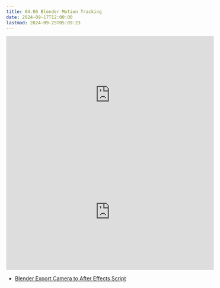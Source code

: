 ```yaml
---
title: 04.06 Blender Motion Tracking
date: 2024-09-17T12:00:00
lastmod: 2024-09-25T05:09:23
---
```


<div class="video-grid">
<div class="iframe-16-9-container">
<iframe class="youTubeIframe" width="560" height="315" src="https://www.youtube.com/embed/H85TxDEoxv8?si=wRwc9epAvG5Xx_cR" title="YouTube video player" frameborder="0" allow="accelerometer; autoplay; clipboard-write; encrypted-media; gyroscope; picture-in-picture; web-share" allowfullscreen></iframe>
</div>

<div class="iframe-16-9-container">
<iframe class="youTubeIframe" width="560" height="315" src="https://www.youtube.com/embed/-XJ1_ZN4Qx4" title="YouTube video player" frameborder="0" allow="accelerometer; autoplay; clipboard-write; encrypted-media; gyroscope; picture-in-picture; web-share" allowfullscreen></iframe>
</div>

</div>

- [Blender Export Camera to After Effects Script](https://github.com/Squls/io-export-after-effects-2.9/blob/main/io_export_after_effects.py)
